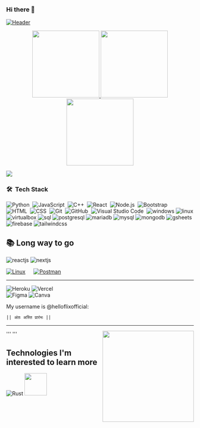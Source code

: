 ### Hi there 👋
[![Header](https://utfs.io/f/e9e18976-cf1e-4b55-971a-3a633c395c44-bme1yl.jpg?raw=true "Header")](https://github.com/AntonioErdeljac)

  <p align="center">
<a href="https://github.com/helloflixofficial">
  <img height="180em" src="https://github-readme-stats-sigma-five.vercel.app/api?username=helloflixofficial&count_private=true&show_icons=true&theme=merko" />
  <img height="180em" src="https://github-readme-stats-eight-theta.vercel.app/api/top-langs/?username=helloflixofficial&theme=merko&layout=compact&langs_count=12&exclude_repo=gamebase&hide=objective-c,java,c,ruby,swift,kotlin,shell" /><img align="center" height="180em" src="https://github-readme-streak-stats.herokuapp.com/?user=helloflixofficial&theme=merko"/>
</a>
</p>






![](https://komarev.com/ghpvc/?username=helloflixofficial&color=00a0a0&style=plastic)

### 🛠 &nbsp;Tech Stack
![Python](https://img.shields.io/badge/-Python-05122A?style=flat&logo=python)&nbsp;
![JavaScript](https://img.shields.io/badge/-JavaScript-05122A?style=flat&logo=javascript)&nbsp;
![C++](https://img.shields.io/badge/-C++-05122A?style=flat&logo=C%2B%2B&logoColor=00599C)&nbsp;
![React](https://img.shields.io/badge/-React-05122A?style=flat&logo=react)&nbsp;
![Node.js](https://img.shields.io/badge/-Node.js-05122A?style=flat&logo=node.js)&nbsp;
![Bootstrap](https://img.shields.io/badge/-Bootstrap-05122A?style=flat&logo=bootstrap&logoColor=563D7C)\
![HTML](https://img.shields.io/badge/-HTML-05122A?style=flat&logo=HTML5)&nbsp;
![CSS](https://img.shields.io/badge/-CSS-05122A?style=flat&logo=CSS3&logoColor=1572B6)&nbsp;
![Git](https://img.shields.io/badge/-Git-05122A?style=flat&logo=git)&nbsp;
![GitHub](https://img.shields.io/badge/-GitHub-05122A?style=flat&logo=github)&nbsp;
![Visual Studio Code](https://img.shields.io/badge/-Visual%20Studio%20Code-05122A?style=flat&logo=visual-studio-code&logoColor=007ACC)&nbsp;
![windows](https://img.shields.io/badge/Windows-0078D6?style=flat&logo=windows&logoColor=white)
![linux](https://img.shields.io/badge/Linux-ccc?style=flat&logo=linux&logoColor=black)
![virtualbox](https://img.shields.io/badge/VirtualBox-183A61?style=flat&logo=virtualbox&logoColor=white)
![sql](https://img.shields.io/badge/SQL-CC2927?style=flat&logo=microsoft-sql-server&logoColor=white)
![postgresql](https://img.shields.io/badge/PostgreSQL-336791?style=flat&logo=PostgreSQL&logoColor=white)
![mariadb](https://img.shields.io/badge/MariaDB-003545?style=flat&logo=MariaDB&logoColor=white)
![mysql](https://img.shields.io/badge/MySQL-4479A1?style=flat&logo=MySQL&logoColor=white)
![mongodb](https://img.shields.io/badge/MongoDB-47A248?style=flat&logo=MongoDB&logoColor=white)
![gsheets](https://img.shields.io/badge/Google-sheets-47A248?style=flat&logo=google-sheets&logoColor=white)
![firebase](https://img.shields.io/badge/Firebase-FFCA28?style=flat&logo=firebase&logoColor=black)
![tailwindcss](https://img.shields.io/badge/TailwindCSS-38B2AC?style=flat&logo=Tailwind-CSS&logoColor=white)

## 📚 Long way to go
![reactjs](https://img.shields.io/badge/ReactJS-0095D5?style=flat&logo=react&logoColor=white)
![nextjs](https://img.shields.io/badge/Next.js-0095D5?style=flat&logo=next.js&logoColor=white)


 <a href="#"><img alt="Linux" src="https://img.shields.io/badge/Linux-FCC624?style=flat&logo=linux&logoColor=black"></a>
  &emsp;
<a href="#"><img alt="Postman" src="https://img.shields.io/badge/Postman-FF6C37?style=flat&logo=postman&logoColor=white"></a>
   &emsp;



<hr>


![Heroku](https://img.shields.io/badge/Heroku-430098?style=for-the-badge&logo=heroku&logoColor=white)
![Vercel](https://img.shields.io/badge/Vercel-000000?style=for-the-badge&logo=vercel&logoColor=white)\
![Figma](https://img.shields.io/badge/Figma-F24E1E?style=for-the-badge&logo=figma&logoColor=white)
![Canva](https://img.shields.io/badge/Canva-%2300C4CC.svg?&style=for-the-badge&logo=Canva&logoColor=white)





My username is @helloflixofficial:
```
|| अंतः अस्ति प्रारंभः ||‌‎
```
---

  ''' <img align="right" width="245" src="img/noctis.gif"/>'''



## Technologies I'm interested to learn more 
  ![Rust](https://img.shields.io/badge/-Rust-333333?style=flat&logo=rust)
  <img src="https://raw.githubusercontent.com/numpy/numpy/main/branding/logo/primary/numpylogo.svg" width="60">


<Br>





  

  
